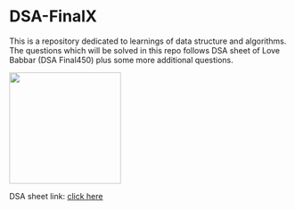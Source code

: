 # DSA-FinalX
This is a repository dedicated to learnings of data structure and algorithms. The questions which will be solved in this repo follows DSA sheet of Love Babbar (DSA Final450) plus some more additional questions.

<img src="https://miro.medium.com/v2/resize:fit:1400/format:webp/1*2Yt3-zcGKc6MYuXCxgCL0A.jpeg" width="200" height="auto" />

DSA sheet link: <a href="https://docs.google.com/spreadsheets/d/15eJN0kooRlfEEnCzl8Rus5nJdYWKY6uwCU9BxWhj5Wc/edit?usp=sharing" target="_blank">click here</a>
